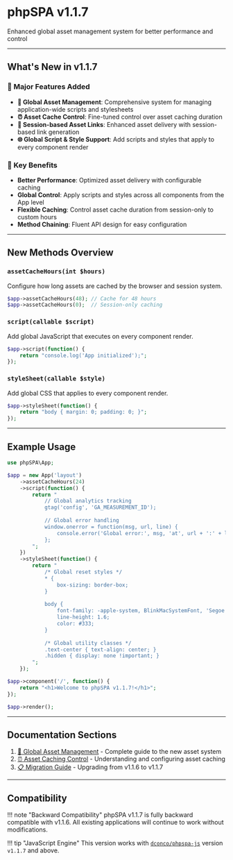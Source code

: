 # phpSPA v1.1.7

Enhanced global asset management system for better performance and control

---

## What's New in v1.1.7

### 🚀 Major Features Added

-  **🎨 Global Asset Management**: Comprehensive system for managing application-wide scripts and stylesheets
-  **⏰ Asset Cache Control**: Fine-tuned control over asset caching duration
-  **🔗 Session-based Asset Links**: Enhanced asset delivery with session-based link generation
-  **🌐 Global Script & Style Support**: Add scripts and styles that apply to every component render

### 🌟 Key Benefits

- **Better Performance**: Optimized asset delivery with configurable caching
- **Global Control**: Apply scripts and styles across all components from the App level
- **Flexible Caching**: Control asset cache duration from session-only to custom hours
- **Method Chaining**: Fluent API design for easy configuration

---

## New Methods Overview

### `assetCacheHours(int $hours)`
Configure how long assets are cached by the browser and session system.

```php
$app->assetCacheHours(48); // Cache for 48 hours
$app->assetCacheHours(0);  // Session-only caching
```

### `script(callable $script)`
Add global JavaScript that executes on every component render.

```php
$app->script(function() {
    return "console.log('App initialized');";
});
```

### `styleSheet(callable $style)`
Add global CSS that applies to every component render.

```php
$app->styleSheet(function() {
    return "body { margin: 0; padding: 0; }";
});
```

---

## Example Usage

```php
use phpSPA\App;

$app = new App('layout')
    ->assetCacheHours(24)
    ->script(function() {
        return "
            // Global analytics tracking
            gtag('config', 'GA_MEASUREMENT_ID');
            
            // Global error handling
            window.onerror = function(msg, url, line) {
                console.error('Global error:', msg, 'at', url + ':' + line);
            };
        ";
    })
    ->styleSheet(function() {
        return "
            /* Global reset styles */
            * {
                box-sizing: border-box;
            }
            
            body {
                font-family: -apple-system, BlinkMacSystemFont, 'Segoe UI', Roboto, sans-serif;
                line-height: 1.6;
                color: #333;
            }
            
            /* Global utility classes */
            .text-center { text-align: center; }
            .hidden { display: none !important; }
        ";
    });

$app->component('/', function() {
    return "<h1>Welcome to phpSPA v1.1.7!</h1>";
});

$app->render();
```

---

## Documentation Sections

1. [🎨 Global Asset Management](1-global-asset-management.md) - Complete guide to the new asset system
2. [⏰ Asset Caching Control](2-asset-caching-control.md) - Understanding and configuring asset caching
3. [📋 Migration Guide](3-migration-guide.md) - Upgrading from v1.1.6 to v1.1.7

---

## Compatibility

!!! note "Backward Compatibility"
    phpSPA v1.1.7 is fully backward compatible with v1.1.6. All existing applications will continue to work without modifications.

!!! tip "JavaScript Engine"
    This version works with [`dconco/phpspa-js`](https://github.com/dconco/phpspa-js) version `v1.1.7` and above.